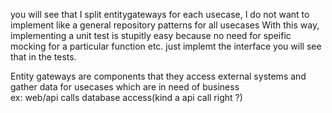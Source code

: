 you will see that I split entitygateways for each usecase,
I do not want to implement like a general repository patterns for all usecases
With this way, implementing a unit test is stupitly easy because no need for speific mocking for a particular function etc. 
just implemt the interface
you will see that in the tests.  


Entity gateways are components that they access external systems and gather data for usecases which are in need of business  
ex:
  web/api calls
  database access(kind a api call right ?)
  